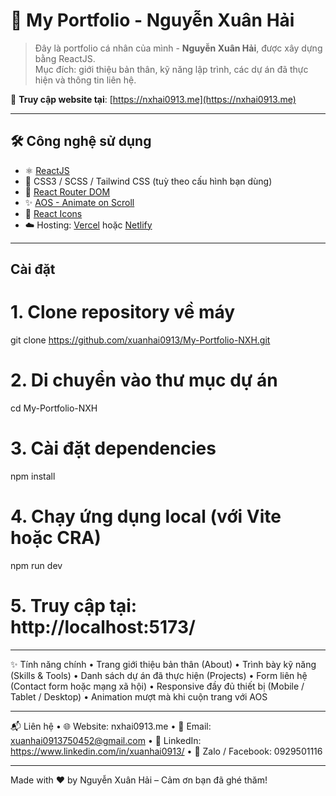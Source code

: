 # 🚀 My Portfolio - Nguyễn Xuân Hải


> Đây là portfolio cá nhân của mình - **Nguyễn Xuân Hải**, được xây dựng bằng ReactJS.  
> Mục đích: giới thiệu bản thân, kỹ năng lập trình, các dự án đã thực hiện và thông tin liên hệ.

🔗 **Truy cập website tại**: [https://nxhai0913.me](https://nxhai0913.me)

---

## 🛠️ Công nghệ sử dụng

- ⚛️ [ReactJS](https://reactjs.org/)
- 💄 CSS3 / SCSS / Tailwind CSS (tuỳ theo cấu hình bạn dùng)
- 🔀 [React Router DOM](https://reactrouter.com/)
- ✨ [AOS - Animate on Scroll](https://michalsnik.github.io/aos/)
- 🎨 [React Icons](https://react-icons.github.io/react-icons/)
- ☁️ Hosting: [Vercel](https://vercel.com/) hoặc [Netlify](https://netlify.com/)

---

## Cài đặt 
# 1. Clone repository về máy
git clone https://github.com/xuanhai0913/My-Portfolio-NXH.git

# 2. Di chuyển vào thư mục dự án
cd My-Portfolio-NXH

# 3. Cài đặt dependencies
npm install

# 4. Chạy ứng dụng local (với Vite hoặc CRA)
npm run dev

# 5. Truy cập tại: http://localhost:5173/

---

✨ Tính năng chính
	•	Trang giới thiệu bản thân (About)
	•	Trình bày kỹ năng (Skills & Tools)
	•	Danh sách dự án đã thực hiện (Projects)
	•	Form liên hệ (Contact form hoặc mạng xã hội)
	•	Responsive đầy đủ thiết bị (Mobile / Tablet / Desktop)
	•	Animation mượt mà khi cuộn trang với AOS

---
📬 Liên hệ
	•	🌐 Website: nxhai0913.me
	•	📧 Email: xuanhai0913750452@gmail.com
	•	💼 LinkedIn: https://www.linkedin.com/in/xuanhai0913/
	•	📱 Zalo / Facebook: 0929501116

---
Made with ❤️ by Nguyễn Xuân Hải – Cảm ơn bạn đã ghé thăm!
